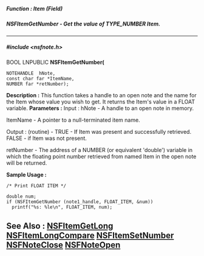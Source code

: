 ##### Function : Item (Field)
##### NSFItemGetNumber - Get the value of  TYPE_NUMBER Item.
---
##### #include <nsfnote.h>
BOOL LNPUBLIC **NSFItemGetNumber(**

	NOTEHANDLE  hNote,
	const char far *ItemName,
	NUMBER far *retNumber);
**Description :**
This function takes a handle to an open note and the name for the Item whose 
value you wish to get.  It returns the Item's value in a FLOAT variable.
**Parameters :**
Input :
hNote  -  A handle to an open note in memory.

ItemName  -  A pointer to a null-terminated item name.

Output :
(routine)  -  TRUE - If Item was present and successfully retrieved.  FALSE  - if Item was not present.


retNumber  -  The address of a NUMBER (or equivalent 'double') variable in which the floating point number retrieved from named Item in the open note will be returned.

**Sample Usage :**
```
/* Print FLOAT ITEM */

double num;
if (NSFItemGetNumber (note1_handle, FLOAT_ITEM, &num))
  printf("%s: %le\n", FLOAT_ITEM, num);
```
**See Also :**
[NSFItemGetLong](D:/md_files/NSFItemGetLong.md)
[NSFItemLongCompare](D:/md_files/NSFItemLongCompare.md)
[NSFItemSetNumber](D:/md_files/NSFItemSetNumber.md)
[NSFNoteClose](D:/md_files/NSFNoteClose.md)
[NSFNoteOpen](D:/md_files/NSFNoteOpen.md)
---
